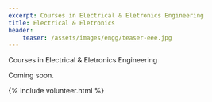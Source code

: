 ```yaml
---
excerpt: Courses in Electrical & Eletronics Engineering
title: Electrical & Eletronics
header:
    teaser: /assets/images/engg/teaser-eee.jpg
---
```

Courses in Electrical & Eletronics Engineering

Coming soon.

{% include volunteer.html %}